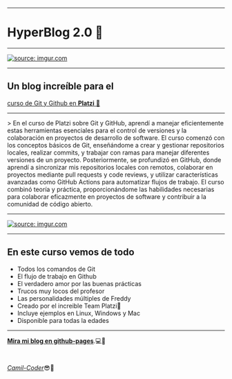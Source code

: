 <hr>
<div>
	<h1>HyperBlog 2.0 🤖</h1>
	<hr>
	<a href="https://imgur.com/oUg5pR0">
		<img  src="https://i.imgur.com/oUg5pR0.png" 
			title="source: imgur.com" />		
	</a>
</div>
<hr>
<h2>Un blog increíble para el</h2> 
<a href="https://platzi.com/cursos/git-github/">curso de Git y Github en <strong>Platzi</strong> 💚</a>
<hr>
> En el curso de Platzi sobre Git y GitHub, aprendí a manejar eficientemente estas herramientas esenciales para el control de versiones y la colaboración en proyectos de desarrollo de software. El curso comenzó con los conceptos básicos de Git, enseñándome a crear y gestionar repositorios locales, realizar commits, y trabajar con ramas para manejar diferentes versiones de un proyecto. Posteriormente, se profundizó en GitHub, donde aprendí a sincronizar mis repositorios locales con remotos, colaborar en proyectos mediante pull requests y code reviews, y utilizar características avanzadas como GitHub Actions para automatizar flujos de trabajo. El curso combinó teoría y práctica, proporcionándome las habilidades necesarias para colaborar eficazmente en proyectos de software y contribuir a la comunidad de código abierto.
<hr>
<p>
		<a  href="https://imgur.com/KEbI0bz">
		<img src="https://i.imgur.com/KEbI0bz.png" title="source: imgur.com" 			/>
	</a> 
</p>
<hr>

## En este curso vemos de todo
* Todos los comandos de Git
* El flujo de trabajo en Github
* El verdadero amor por las buenas prácticas
* Trucos muy locos del profesor
* Las personalidades múltiples de Freddy
* Creado por el increible Team Platzi💚
* Incluye ejemplos en Linux, Windows y Mac
* Disponible para todas la edades

<hr>

  [**Mira mi blog en github-pages**](https://camil-coder.github.io/Blog/ ).💻🙈
 <h1></h1>
 <a href="https://github.com/castlefenix" target="_blank" rel="noopener noreferrer"><i>Camil-Coder</i></a>😎💙


